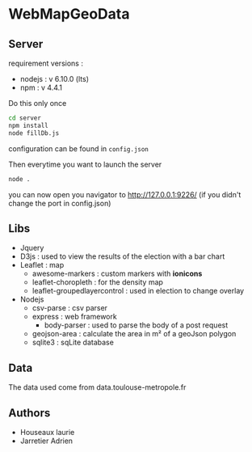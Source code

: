 # WebMapGeoData

## Server

requirement versions :
- nodejs : v 6.10.0 (lts)
- npm : v 4.4.1

Do this only once
```bash
cd server
npm install
node fillDb.js
```

configuration can be found in `config.json`

Then everytime you want to launch the server
```bash
node .
```

you can now open you navigator to http://127.0.0.1:9226/ (if you didn't change the port in config.json)

## Libs

- Jquery
- D3js : used to view the results of the election with a bar chart
- Leaflet : map
  - awesome-markers : custom markers with **ionicons**
  - leaflet-choropleth : for the density map
  - leaflet-groupedlayercontrol : used in election to change overlay
- Nodejs
  - csv-parse : csv parser
  - express : web framework
    - body-parser : used to parse the body of a post request
  - geojson-area : calculate the area in m² of a geoJson polygon 
  - sqlite3 : sqLite database

## Data

The data used come from data.toulouse-metropole.fr

## Authors

- Houseaux laurie
- Jarretier Adrien
